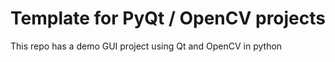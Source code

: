 # Template for PyQt / OpenCV projects

This repo has a demo GUI project using Qt and OpenCV in python
